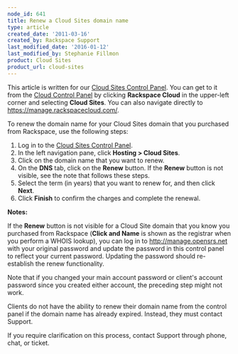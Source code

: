 ```yaml
---
node_id: 641
title: Renew a Cloud Sites domain name
type: article
created_date: '2011-03-16'
created_by: Rackspace Support
last_modified_date: '2016-01-12'
last_modified_by: Stephanie Fillmon
product: Cloud Sites
product_url: cloud-sites
---
```


This article is written for our [Cloud Sites Control Panel](https://manage.rackspacecloud.com/). You can get to it from the [Cloud Control Panel](https://mycloud.rackspace.com) by clicking **Rackspace Cloud** in the upper-left corner and selecting **Cloud Sites**. You can also navigate directly to <https://manage.rackspacecloud.com/>.

To renew the domain name for your Cloud Sites domain that you purchased
from Rackspace, use the following steps:

1.  Log in to the [Cloud Sites Control
    Panel](http://manage.rackspacecloud.com "http://manage.rackspacecloud.com").
2.  In the left navigation pane, click **Hosting &gt; Cloud Sites**.
3.  Click on the domain name that you want to renew.
4.  On the **DNS** tab, click on the **Renew** button.
    If the **Renew** button is not visible, see the note that follows
    these steps.
5.  Select the term (in years) that you want to renew for, and then
    click **Next**.
6.  Click **Finish** to confirm the charges and complete the renewal.

**Notes:**

If the **Renew** button is not visible for a Cloud Site domain that you
know you purchased from Rackspace (**Click and Name** is shown as the
registrar when you perform a WHOIS lookup), you can log in to
<http://manage.opensrs.net> with your original password and update the
password in this control panel to reflect your current password.
Updating the password should re-establish the renew functionality.

Note that if you changed your main account password or client's account
password since you created either account, the preceding step might not
work.

Clients do not have the ability to renew their domain name from the
control panel if the domain name has already expired. Instead, they must
contact Support.

If you require clarification on this process, contact Support through
phone, chat, or ticket.
